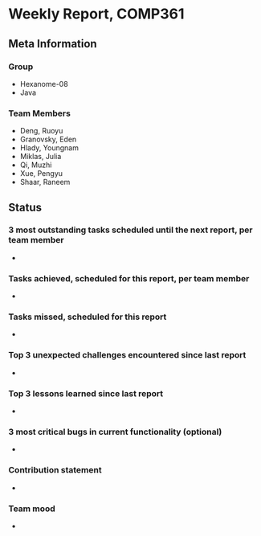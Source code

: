 # Weekly Report, COMP361

## Meta Information

### Group

 * Hexanome-08
 * Java

### Team Members

 * Deng, Ruoyu
 * Granovsky, Eden
 * Hlady, Youngnam
 * Miklas, Julia
 * Qi, Muzhi
 * Xue, Pengyu
 * Shaar, Raneem

## Status

### 3 most outstanding tasks scheduled until the next report, per team member

 * 
### Tasks achieved, scheduled for this report, per team member

 * 

### Tasks missed, scheduled for this report

 * 

### Top 3 unexpected challenges encountered since last report

 * 

### Top 3 lessons learned since last report

 * 

### 3 most critical bugs in current functionality (optional)

  * 

### Contribution statement

 * 

### Team mood

 * 
